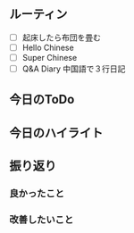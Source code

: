 ## ルーティン
- [ ] 起床したら布団を畳む
- [ ] Hello Chinese
- [ ] Super Chinese
- [ ] Q&A Diary 中国語で３行日記
## 今日のToDo
## 今日のハイライト
## 振り返り
### 良かったこと
### 改善したいこと
